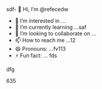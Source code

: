 sdf- 👋 Hi, I’m @refecedw
- 👀 I’m interested in ...
- 🌱 I’m currently learning ...saf
- 💞️ I’m looking to collaborate on ...
- 📫 How to reach me ...12
- 😄 Pronouns: ...fv113
- ⚡ Fun fact: ...
fds
<!---545
refeced/refeced is a ✨ special ✨ repositorasdy because its `README.md` (this file) appears on your GitHub profile.123545
You can click the Preview link to take a look at your changes.
--->dfg
635
